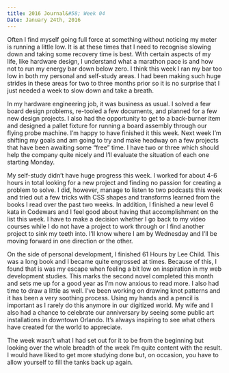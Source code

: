 ```yaml
---
title: 2016 Journal&#58; Week 04
Date: January 24th, 2016
---
```


Often I find myself going full force at something without noticing my meter is running a little low. It is at these times that I need to recognise slowing down and taking some recovery time is best. With certain aspects of my life, like hardware design, I understand what a marathon pace is and how not to run my energy bar down below zero. I think this week I ran my bar too low in both my personal and self-study areas. I had been making such huge strides in these areas for two to three months prior so it is no surprise that I just needed a week to slow down and take a breath.

In my hardware engineering job, it was business as usual. I solved a few board design problems, re-tooled a few documents, and planned for a few new design projects. I also had the opportunity to get to a back-burner item and designed a pallet fixture for running a board assembly through our flying probe machine. I’m happy to have finished it this week. Next week I’m shifting my goals and am going to try and make headway on a few projects that have been awaiting some “free” time. I have two or three which should help the company quite nicely and I’ll evaluate the situation of each one starting Monday.

My self-study didn’t have huge progress this week. I worked for about 4-6 hours in total looking for a new project and finding no passion for creating a problem to solve. I did, however, manage to listen to two podcasts this week and tried out a few tricks with CSS shapes and transforms learned from the books I read over the past two weeks. In addition, I finished a new level 6 kata in Codewars and I feel good about having that accomplishment on the list this week. I have to make a decision whether I go back to my video courses while I do not have a project to work through or I find another project to sink my teeth into. I’ll know where I am by Wednesday and I’ll be moving forward in one direction or the other.

On the side of personal development, I finished 61 Hours by Lee Child. This was a long book and I became quite engrossed at times. Because of this, I found that is was my escape when feeling a bit low on inspiration in my web development studies. This marks the second novel completed this month and sets me up for a good year as I’m now anxious to read more. I also had time to draw a little as well. I’ve been working on drawing knot patterns and it has been a very soothing process. Using my hands and a pencil is important as I rarely do this anymore in our digitized world. My wife and I also had a chance to celebrate our anniversary by seeing some public art installations in downtown Orlando. It’s always inspiring to see what others have created for the world to appreciate.

The week wasn’t what I had set out for it to be from the beginning but looking over the whole breadth of the week I’m quite content with the result. I would have liked to get more studying done but, on occasion, you have to allow yourself to fill the tanks back up again.